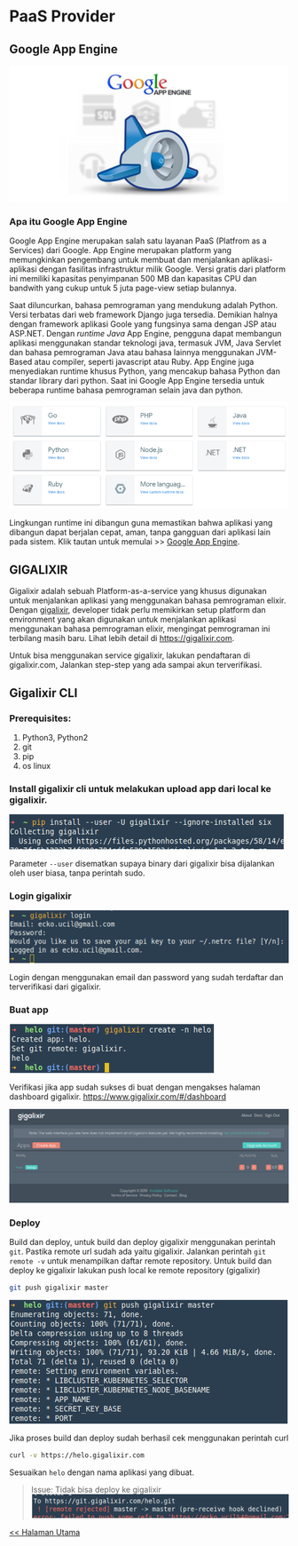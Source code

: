 # PaaS Provider

## Google App Engine

![Google App Engine](./img/google_app_engine.jpg)

### Apa itu Google App Engine

Google App Engine merupakan salah satu layanan PaaS (Platfrom as a Services) dari Google. App Engine merupakan platform yang memungkinkan pengembang untuk membuat dan menjalankan aplikasi-aplikasi dengan fasilitas infrastruktur milik Google. Versi gratis dari platform ini memiliki kapasitas penyimpanan 500 MB dan kapasitas CPU dan bandwith yang cukup untuk 5 juta page-view setiap bulannya.

Saat diluncurkan, bahasa pemrograman yang mendukung adalah Python. Versi terbatas dari web framework Django juga tersedia. Demikian halnya dengan framework  aplikasi Goole yang fungsinya sama dengan JSP atau ASP.NET. Dengan _runtime Java_ App Engine, pengguna dapat membangun aplikasi menggunakan standar teknologi java, termasuk JVM, Java Servlet dan bahasa pemrograman Java atau bahasa lainnya menggunakan JVM-Based atau compiler, seperti javascript atau Ruby. App Engine juga menyediakan runtime khusus Python, yang mencakup bahasa Python dan standar library dari python. Saat ini Google App Engine tersedia untuk beberapa runtime bahasa pemrograman selain java dan python.

![Google App Engine Language Selection](./img/gae_runtime.png)

Lingkungan runtime ini dibangun guna memastikan bahwa aplikasi yang dibangun dapat berjalan cepat, aman,  tanpa gangguan dari aplikasi lain pada sistem. Klik tautan untuk memulai >> [Google App Engine](https://cloud.google.com/appengine/docs/).

## GIGALIXIR

Gigalixir adalah sebuah Platform-as-a-service yang khusus digunakan untuk menjalankan aplikasi yang menggunakan bahasa pemrograman elixir. Dengan [gigalixir](https://gigalixir.com), developer tidak perlu memikirkan setup platform dan environment yang akan digunakan untuk menjalankan aplikasi menggunakan bahasa pemrograman elixir, mengingat pemrograman ini terbilang masih baru. Lihat lebih detail di https://gigalixir.com.

Untuk bisa menggunakan service gigalixir, lakukan pendaftaran di gigalixir.com, Jalankan step-step yang ada sampai akun terverifikasi.

## Gigalixir CLI

### Prerequisites:

1. Python3, Python2
2. git
3. pip
4. os linux

### Install gigalixir cli untuk melakukan upload app dari local ke gigalixir.

![install gigalixir cli](img/gigalixir_02_install_cli.png)

Parameter `--user` disematkan supaya binary dari gigalixir bisa dijalankan oleh user biasa, tanpa perintah sudo.

### Login gigalixir

![gigalixir login](img/gigalixir_03_login.png)

Login dengan menggunakan email dan password yang sudah terdaftar dan terverifikasi dari gigalixir.

### Buat app

![Create an app](img/gigalixir_03_create.png)

Verifikasi jika app sudah sukses di buat dengan mengakses halaman dashboard gigalixir. https://www.gigalixir.com/#/dashboard

![dashboard](img/gigalixir_04_dash.png)

### Deploy

Build dan deploy, untuk build dan deploy gigalixir menggunakan perintah `git`. Pastika remote url sudah ada yaitu gigalixir. Jalankan perintah `git remote -v` untuk menampilkan daftar remote repository. Untuk build dan deploy ke gigalixir lakukan push local ke remote repository (gigalixir)

```bash
git push gigalixir master
```

![build and deploy](img/gigalixir_04_build_deploy.png)

Jika proses build dan deploy sudah berhasil cek menggunakan perintah curl

```bash
curl -v https://helo.gigalixir.com
```

Sesuaikan `helo` dengan nama aplikasi yang dibuat.

> Issue: Tidak bisa deploy ke gigalixir
    ![issue](img/gigalixir_issue.png)

[<< Halaman Utama](../README.md)
